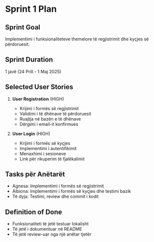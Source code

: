 # Sprint 1 Plan

## Sprint Goal
Implementimi i funksionaliteteve themelore të regjistrimit dhe kyçjes së përdoruesit.

## Sprint Duration
1 javë (24 Prill - 1 Maj 2025)

## Selected User Stories
1. **User Registration** (HIGH)  
   - Krijimi i formës së regjistrimit  
   - Validimi i të dhënave të përdoruesit  
   - Ruajtja në bazën e të dhënave  
   - Dërgimi i email-it konfirmues

2. **User Login** (HIGH)  
   - Krijimi i formës së kyçjes  
   - Implementimi i autentifikimit  
   - Menaxhimi i sesioneve  
   - Link për rikuperim të fjalëkalimit

## Tasks për Anëtarët
- Agnesa: Implementimi i formës së regjistrimit
- Albiona: Implementimi i formës së kyçjes dhe testimi bazik
- Të dyja: Testimi, review dhe commit i kodit

## Definition of Done
- Funksionaliteti të jetë testuar lokalisht
- Të jetë i dokumentuar në README
- Të jetë review-uar nga një anëtar tjetër

